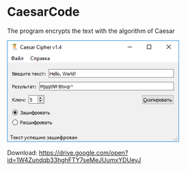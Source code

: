 # CaesarCode
The program encrypts the text with the algorithm of Caesar

![Screenshot](https://github.com/DionysusBenstein/CaesarCode/raw/master/image_2018-04-06_20-50-29.png)

Download: https://drive.google.com/open?id=1W4Zundqb33hghFTY7seMeJUumxYDUeyJ
